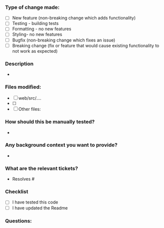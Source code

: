 ### Type of change made:
- [ ] New feature (non-breaking change which adds functionality)
- [ ] Testing - building tests
- [ ] Formatting - no new features
- [ ] Styling- no new features
- [ ] Bugfix (non-breaking change which fixes an issue)
- [ ] Breaking change (fix or feature that would cause existing functionality to not work as expected)

### Description
*

### Files modified:
- [ ] web/src/....
- [ ] 
- [ ] Other files:
### How should this be manually tested?
*

### Any background context you want to provide?
*

### What are the relevant tickets?
* Resolves #

### Checklist
- [ ] I have tested this code
- [ ] I have updated the Readme

### Questions:
